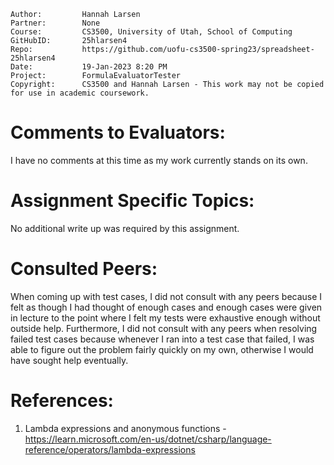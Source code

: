 ﻿```
Author:			Hannah Larsen
Partner:		None
Course:			CS3500, University of Utah, School of Computing
GitHubID:		25hlarsen4
Repo:			https://github.com/uofu-cs3500-spring23/spreadsheet-25hlarsen4
Date:			19-Jan-2023 8:20 PM
Project:		FormulaEvaluatorTester
Copyright:		CS3500 and Hannah Larsen - This work may not be copied for use in academic coursework.
```


# Comments to Evaluators:

I have no comments at this time as my work currently stands on its own.

# Assignment Specific Topics:

No additional write up was required by this assignment.

# Consulted Peers:

When coming up with test cases, I did not consult with any peers because I felt as though I had thought of enough
cases and enough cases were given in lecture to the point where I felt my tests were exhaustive enough without outside 
help. Furthermore, I did not consult with any peers when resolving failed test cases because whenever I ran into a 
test case that failed, I was able to figure out the problem fairly quickly on my own, otherwise I would have 
sought help eventually.

# References:

1. Lambda expressions and anonymous functions - https://learn.microsoft.com/en-us/dotnet/csharp/language-reference/operators/lambda-expressions

